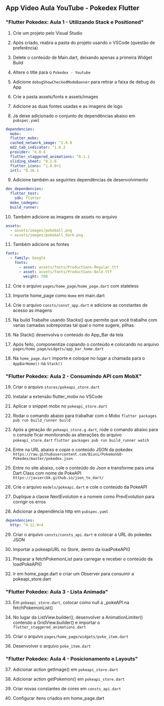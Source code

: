 ## App Video Aula YouTube - Pokedex Flutter

### "Flutter Pokedex: Aula 1 - Utilizando Stack e Positioned"

1. Crie um projeto pelo Visual Studio

2. Após criado, reabra a pasta do projeto usando o VSCode (questão de preferência)

3. Delete o conteúdo de Main.dart, deixando apenas a primeira Widget Build

4. Altere o title para o `Pokedex - Youtube`

5. Adicione `debugShowCheckedModeBanner` para retirar a faixa de debug do App

6. Crie a pasta assets/fonts e assets/images

7. Adicione as duas fontes usadas e as imagens de logo

8. Já deixe adicionado o conjunto de dependências abaixo em `pubspec.yaml`

```yaml
dependencies:
  mobx:
  flutter_mobx:
  cached_network_image: ^2.0.0
  md2_tab_indicator: ^1.0.2
  provider: ^4.0.4
  flutter_staggered_animations: ^0.1.2
  sliding_sheet: ^0.2.6
  flutter_icons: ^1.0.0+1
  intl: ^0.16.1
```

9. Adicione também as seguintes dependências de desenvolvimento

```yaml
dev_dependencies:
  flutter_test:
    sdk: flutter
  mobx_codegen:
  build_runner:
```

10. Também adicione as imagens de assets no arquivo

```yaml
assets:
  - assets/images/pokeball.png
  - assets/images/pokeball_dark.png
```

11. Também adicione as fontes

```yaml
fonts:
  - family: Google
    fonts:
      - asset: assets/fonts/ProductSans-Regular.ttf
      - asset: assets/fonts/ProductSans-Bold.ttf
        weight: 700
```

12. Crie o arquivo `pages/home_page/home_page.dart` com stateless

13. Importe home_page como `Home` em main.dart

14. Crie o arquivo `consts/const_app.dart` e adicione as constantes de acesso as imagens

15. Na build Trabalhe usando Stacks() que permite que você trabalhe com varias camadas sobrepostas
    tal qual o nome sugere, pilhas.

16. Na Stack() desenvolva o conteúdo do App_Bar da tela

17. Após feito, componentize copiando o conteúdo e colocando no arquivo
    `pages/home_page/widgets/app_bar_home.dart`

18. Na `home_page.dart` importe e coloque no lugar a chamada para o `AppBarHome()` na `Stack()`

### "Flutter Pokedex: Aula 2 - Consumindo API com MobX"

19. Criar o arquivo `stores/pokeapi_store.dart`

20. Instalar a extensão flutter_mobx no VSCode

21. Aplicar o snippet mobx no `pokeapi_store.dart`

22. Rodar o comando abaixo para trabalhar com o Mobx
    `flutter packages pub run build_runner build`

23. Após a geração do `pokeapi_store.g.dart`, rode o comando abaixo para o console
    ficar monitorando as alterações do arquivo `pokeapi_store.dart`
    `flutter packages pub run build_runner watch`

24. Entre na URL abaixo e copie o conteúdo JSON da pokedex
    `https://raw.githubusercontent.com/Biuni/PokemonGO-Pokedex/master/pokedex.json`

25. Entre no site abaixo, cole o conteúdo do Json e transforme para uma Dart Class com nome de PokeAPI
    `https://javiercbk.github.io/json_to_dart/`

26. Crie o arquivo `models/pokeapi.dart` e cole o conteúdo da PokeAPI

27. Duplique a classe NextEvolution e a nomeie como PrevEvolution para corrigir os erros

28. Adicionar a dependência http em `pubspec.yaml`

```yaml
dependencies:
  http: ^0.12.0+4
```

29. Criar o arquivo `consts/consts_api.dart` e colocar a URL do pokedex JSON

30. Importar a pokeapiURL no Store, dentro da loadPokeAPI()

31. Preparar a fetchPokemonList para carregar e receber o conteúdo da loadPokeAPI()

32. Ir em home_page.dart e criar um Observer para consumir a pokeapi_store.dart

### "Flutter Pokedex: Aula 3 - Lista Animada"

33. Em `pokeapi_store.dart`, colocar como null a \_pokeAPI na fetchPokemonList()

34. No lugar da ListView.builder(), desenvolver a AnimationLimiter() contendo a
    GridView.builder() e importar o `flutter_staggered_animations.dart`

35. Criar o arquivo `pages/home_page/widgets/poke_item.dart`

36. Desenvolver o arquivo `poke_item.dart`

### "Flutter Pokedex: Aula 4 - Posicionamento e Layouts"

37. Adicionar action getImage() em `pokeapi_store.dart`

38. Adicionar action getPokemon() em `pokeapi_store.dart`

39. Criar novas constantes de cores em `consts_api.dart`

40. Configurar itens criados em home_page.dart
